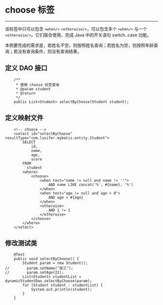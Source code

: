 # choose 标签

---

该标签中只可以包含 `<when/>` `<otherwise/>`，可以包含多个 `<when/>` 与一个 `<otherwise/>`。它们联合使用，完成 Java 中的开关语句 switch..case 功能。

本例要完成的需求是，若姓名不空，则按照姓名查询；若姓名为空，则按照年龄查询；若没有查询条件，则没有查询结果。

## 定义 DAO 接口

```
    /**
     * 使用 choose 标签查询
     * @param student
     * @return
     */
    public List<Student> selectByChoose(Student student);
```

## 定义映射文件

```
    <!-- choose -->
    <select id="selectByChoose" resultType="com.lusifer.mybatis.entity.Student">
        SELECT
            id,
            name,
            age,
            score
        FROM
          student
        <where>
            <choose>
                <when test="name != null and name != ''">
                    AND name LIKE concat('%', #{name}, '%')
                </when>
                <when test="age != null and age > 0">
                    AND age > #{age}
                </when>
                <otherwise>
                    AND 1 != 1
                </otherwise>
            </choose>
        </where>
    </select>
```

## 修改测试类

```
    @Test
    public void selectByChoose() {
        Student param = new Student();
//        param.setName("张三");
//        param.setAge(22);
        List<Student> studentList = dynamicStudentDao.selectByChoose(param);
        for (Student student : studentList) {
            System.out.println(student);
        }
    }
```